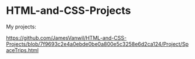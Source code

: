 # HTML-and-CSS-Projects

My projects:

https://github.com/JamesVanwil/HTML-and-CSS-Projects/blob/7f9693c2e4a0ebde0be0a800e5c3258e6d2ca124/Project/SpaceTrips.html
